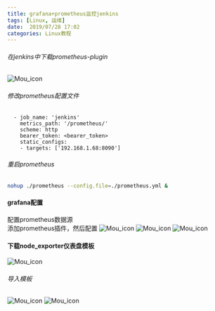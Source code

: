 ```yaml
---
title: grafana+prometheus监控jenkins
tags: [Linux, 运维]
date:  2019/07/28 17:02
categories: Linux教程
---
```


###### 在jenkins中下载prometheus-plugin
![Mou_icon](http://blog.lutao1726.top/grafana-jenkins-01.png)

###### 修改prometheus配置文件
```lombok.config
  - job_name: 'jenkins'
    metrics_path: '/prometheus/'
    scheme: http
    bearer_token: <bearer_token>
    static_configs:
    - targets: ['192.168.1.68:8090']
```
###### 重启prometheus
```bash
nohup ./prometheus --config.file=./prometheus.yml &
```
#### grafana配置
配置prometheus数据源     
添加prometheus插件，然后配置
![Mou_icon](http://blog.lutao1726.top/grafana-redis-01.png)
![Mou_icon](http://blog.lutao1726.top/grafana-redis-02.png)
![Mou_icon](http://blog.lutao1726.top/grafana-redis-03.png)

#### 下载node_exporter仪表盘模板
![Mou_icon](http://blog.lutao1726.top/grafana-jenkins-02.png)
###### 导入模板
![Mou_icon](http://blog.lutao1726.top/grafana-redis-05.png)
![Mou_icon](http://blog.lutao1726.top/grafana-jenkins-03.png)
